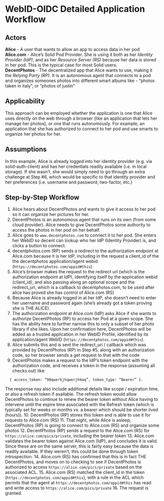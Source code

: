 # WebID-OIDC Detailed Application Workflow

## Actors
**Alice** - A user that wants to allow an app to access data in her pod  
**Alice.com** - Alice’s Solid Pod Provider. She is using it both as her *Identity Provider (IdP)*, and as her *Resource Server (RS)* because her data is stored in her pod. This is the typical case for most Solid users.  
**DecentPhotos** - The decentralized app that Alice wants to use, making it the *Relying Party (RP)*. It is an autonomous agent that connects to a pod and organizes someones photos into different smart albums like - “photos taken in italy”, or “photos of justin"  

## Applicability
This approach can be employed whether the application is one that Alice uses directly on the web through a browser (like an application that lets her manage her photos), or one that runs autonomously. For example, an application that she has authorized to connect to her pod and use smarts to organize her photos for her.

## Assumptions
In this example, Alice is already logged into her identity provider (e.g. via solid-auth-client) and has her credentials readily available (i.e. in local storage). If she wasn’t, she would simply need to go through an extra challenge at Step #6, which would be specific to that identity provider and her preferences (i.e. username and password, two-factor, etc.)

## Step-by-Step Workflow
1. Alice hears about DecentPhotos and wants to give it access to her pod so it can organize her pictures for her.
2. DecentPhotos is an autonomous agent that runs on its own (from some cloud provider). Alice needs to give DecentPhotos some authority to access the photos in her pod on her behalf.
3. Alice goes to `www.decentphotos.com` to connect it to her pod. She enters her WebID so decent can lookup who her IdP (Identity Provider) is, and clicks a button to connect.
4. decentphotos.com (RP) sends a redirect to the authorization endpoint at Alice.com because it is her IdP, including in the request a client_id of the the decentphotos application/agent webid (`https://decentphotos.com/appid#this`)
5. Alice’s browser makes the request to the redirect url (which is the authorization endpoint at IdP), identifying itself by the application webid (client_id), and also passing along an optional scope and the redirect_uri, which is a callback to decentphotos.com, to be used after alice has proved she has control of Alice.com (RS)
6. Because Alice is already logged in at her IdP, she doesn’t need to enter her username and password again (she’s already got a token proving she is THE ALICE).
7. The authorization endpoint at Alice.com (IdP) asks Alice if she wants to authorize DecentPhotos (RP) to access her Pod at a given scope. She has the ability here to further narrow this to only a subset of her photo library if she likes. Upon her confirmation here, DecentPhotos will be added as a trusted application in her WebID Profile, identified by its application/agent WebID (`https://decentphotos.com/appid#this`).
8. Alice submits this and is sent the redirect_uri / callback which was provided by DecentPhotos (RP) in Step #5, along with an authorization code, so her browser sends a get request to that with the code
9. DecentPhotos makes a request to the IdP’s token endpoint with the authorization code, and receives a token in the response (assuming all checks out) like:  
```
  { access_token: “98qwerkjhqwerjhkwq”, token_type: “Bearer” }.
```
  The response nay also include additional details like scope / expiration time, or also a refresh token if available. The refresh token would allow DecentPhotos to continue to renew the bearer token without Alice having to intervene until the expire time associated with the Refresh token (which is typically set for weeks or months vs. a bearer which should be shorter lived (hours)).
10. DecentPhotos (RP) stores this token and is able to use it for requests to Alice.com (RS)
11. That night, while Alice is asleep, DecentPhotos (RP) is going to connect to Alice.com (RS) and organize some photos
12. DecentPhotos (RP) sends a request to the Alice.com (RS) for `https://alice.com/pics/private`, including the bearer token
13. Alice.com validates the bearer token against Alice.com (IdP), and concludes it is valid. Since these are on the same server, this is fairly easy because the data is readily available. If they weren’t, this could be done through token introspection.
14. Alice.com (RS) has confirmed that this is in fact THE DecentPhotos, and moves on to checking to see if DecentPhotos is authorized to access `https://alice.com/pics/private` based on the associated ACL.
15. Alice.com (RS) matched the client_id in the token (`https://decentphotos.com/appid#this`), with a rule in the ACL which permits that the agent at `https://decentphotos.com/appid#this` has read and write access to `https://alice.com/pics/private`
16. The request is granted.
